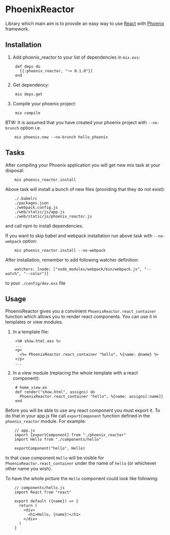 # PhoenixReactor

Library which main aim is to provide an easy way to use [React](https://facebook.github.io/react/) with [Phoenix](http://www.phoenixframework.org/) framework.

## Installation

1. Add phoenix_reactor to your list of dependencies in `mix.exs`:

        def deps do
          [{:phoenix_reactor, "~> 0.1.0"}]
        end

2. Get dependency:

        mix deps.get

3. Compile your phoenix project:

        mix compile

BTW: It is assumed that you have created your phoenix project with `--no-brunch` option i.e.

        mix phoenix.new --no-brunch hello_phoenix

## Tasks

After compiling your Phoenix application you will get new mix task at your disposal:

        mix phoenix_reactor.install

Above task will install a bunch of new files (providing that they do not exist):

        ./.babelrc
        ./packages.json
        ./webpack.config.js
        ./web/static/js/app.js
        ./web/static/js/phoenix_reactor.js

and call npm to install dependencies.


If you want to skip babel and webpack installation run above task with `--no-webpack` option:

        mix phoenix_reactor.install --no-webpack

After installation, remember to add following watcher definition:

        watchers: [node: ["node_modules/webpack/bin/webpack.js", "--watch", "--color"]]

to your `./config/dev.exs` file

## Usage

PhoenixReactor gives you a convinient `PhoenixReactor.react_container` function which allows you to render react components. You can use it in templates or view modules.

1. In a template file:

        <%# show.html.eex %>
        ...
        <p>
          <%= PhoenixReactor.react_container "hello", %{name: @name} %>
        </p>
        ...

2. In a view module (replacing the whole template with a react component):

        # home_view.ex
        def render("show.html", assigns) do
          PhoenixReactor.react_container "hello", %{name: assigns[:name]}
        end


Before you will be able to use any react component you must export it. To do that in your app.js file call `exportComponent` function defined in the `phoenix_reactor` module. For example:

        // app.js
        import {exportComponent} from "./phoenix_reactor"
        import Hello from "./components/hello"

        exportComponent("hello", Hello)

In that case component `Hello` will be visible for `PhoenixReactor.react_container` under the name of `hello` (or whichever other name you wish).

To have the whole picture the `Hello` component could look like following:

        // components/hello.js
        import React from "react"

        export default ({name}) => {
          return (
            <div>
              <h1>Hello, {name}!</h1>
            </div>
          )
        }

